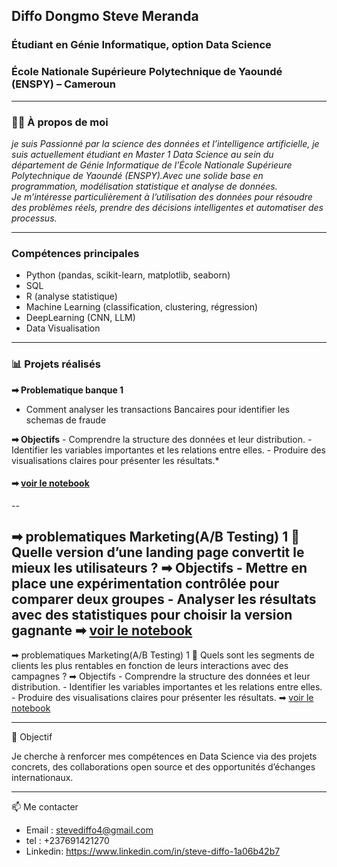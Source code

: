 
## Diffo Dongmo Steve Meranda

### Étudiant en Génie Informatique, option Data Science
### École Nationale Supérieure Polytechnique de Yaoundé (ENSPY) – Cameroun   

---

### 👨‍💻 À propos de moi

*je suis Passionné par la science des données et l’intelligence artificielle, je suis actuellement étudiant en Master 1 Data Science au sein du département de Génie Informatique de l’École Nationale Supérieure Polytechnique de Yaoundé (ENSPY).Avec une solide base en programmation, modélisation statistique et analyse de données.  
Je m’intéresse particulièrement à l’utilisation des données pour résoudre des problèmes réels, prendre des décisions intelligentes et automatiser des processus.*

---

### Compétences principales

- Python (pandas, scikit-learn, matplotlib, seaborn)
- SQL
- R (analyse statistique)
- Machine Learning (classification, clustering, régression)
- DeepLearning (CNN, LLM)
- Data Visualisation

---

### 📊 Projets réalisés
**➡ Problematique banque 1**
 - Comment analyser les transactions Bancaires pour identifier les schemas de fraude
   
**➡ Objectifs**
    - Comprendre la structure des données et leur distribution.
    - Identifier les variables importantes et les relations entre elles.
    - Produire des visualisations claires pour présenter les résultats.*
    
#### ➡ [voir le notebook](https://github.com/DIFFO-web/projet-analyse-de-donn-es/blob/main/problematique1_Banque.ipynb)
--

➡ problematiques Marketing(A/B Testing) 1
    🔹   Quelle version d’une landing page convertit le mieux les
 utilisateurs ? 
➡ Objectifs 
    -    Mettre en place une expérimentation contrôlée pour comparer deux
    groupes
    -    Analyser les résultats avec des statistiques pour choisir la version gagnante
➡ [voir le notebook]()
-------
➡ problematiques Marketing(A/B Testing) 1
    🔹   Quels sont les segments de clients les plus rentables en
 fonction de leurs interactions avec des campagnes ?
➡ Objectifs 
    -   Comprendre la structure des données et leur distribution.
    -   Identifier les variables importantes et les relations entre elles.
    -   Produire des visualisations claires pour présenter les résultats.
➡ [voir le notebook]()

---

🎯 Objectif

Je cherche à renforcer mes compétences en Data Science via des projets concrets, des collaborations open source et des opportunités d’échanges internationaux. 

---

📫 Me contacter

- Email : stevediffo4@gmail.com  
- tel : +237691421270 
- Linkedin: https://www.linkedin.com/in/steve-diffo-1a06b42b7

